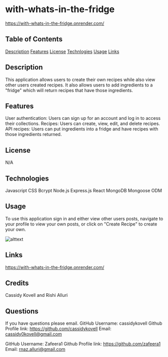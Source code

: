 # with-whats-in-the-fridge

https://with-whats-in-the-fridge.onrender.com/

## Table of Contents
[Description](#description)
[Features](#features)
[License](#license)
[Technlogies](#technologies)
[Usage](#usage)
[Links](#links)


## Description
This application allows users to create their own recipes while also view other users created recipes. It also allows users to add ingredients to a "fridge" which will return recipes that have those ingredients.


## Features
User authentication: Users can sign up for an account and log in to access their collections.
Recipes: Users can create, view, edit, and delete recipes.
API recipes: Users can put ingredients into a fridge and have recipes with those ingredients returned.

## License
N/A

## Technologies
Javascript
CSS
Bcrypt
Node.js
Express.js
React
MongoDB
Mongoose ODM

## Usage
To use this application sign in and either view other users posts, navigate to your profile to view your own posts, or click on "Create Recipe" to create your own.

![alttext](./assets/images/deployed.png)

## Links
https://with-whats-in-the-fridge.onrender.com/
 
## Credits
Cassidy Kovell and  Rishi Alluri 

## Questions
 If you have questions please email. 
GitHub Username: cassidykovell
Github Profile link: https://github.com/cassidykovell
Email: cassidy0kovell@gmail.com

GitHub Username: Zafeera1
Github Profile link: https://github.com/zafeera1
Email: rnaz.alluri@gmail.com

